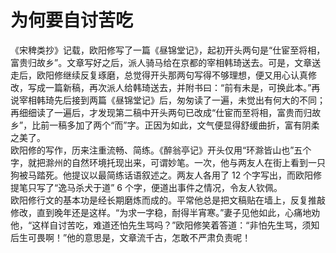 # 为何要自讨苦吃

《宋稗类抄》记载，欧阳修写了一篇《昼锦堂记》，起初开头两句是“仕宦至将相，富贵归故乡”。文章写好之后，派人骑马给在京都的宰相韩琦送去。可是，文章送走后，欧阳修继续反复琢磨，总觉得开头那两句写得不够理想，便又用心认真修改，写成一篇新稿，再次派人给韩琦送去，并附书曰：“前有未是，可换此本。”再说宰相韩琦先后接到两篇《昼锦堂记》后，匆匆读了一遍，未觉出有何大的不同；再细细读了一遍后，才发现第二稿中开头两句已改成“仕宦而至将相，富贵而归故乡”，比前一稿多加了两个“而”字。正因为如此，文气便显得舒缓曲折，富有阴柔之美了。  
欧阳修的写作，历来注重流畅、简练。《醉翁亭记》开头仅用“环滁皆山也”五个字，就把滁州的自然环境托现出来，可谓妙笔。一次，他与两友人在街上看到一只狗被马踏死。他提议以最简练话语叙述之。两友人各用了 12 个字写出，而欧阳修提笔只写了“逸马杀犬于道” 6 个字，便道出事件之情况，令友人钦佩。  
欧阳修行文的基本功是经长期磨炼而成的。平常他总是把文稿贴在墙上，反复推敲修改，直到晚年还是这样。“为求一字稳，耐得半宵寒。”妻子见他如此，心痛地劝他，“这样自讨苦吃，难道还怕先生骂吗？”欧阳修笑着答道：“非怕先生骂，须知后生可畏啊！”他的意思是，文章流千古，怎敢不严肃负责呢！
  
